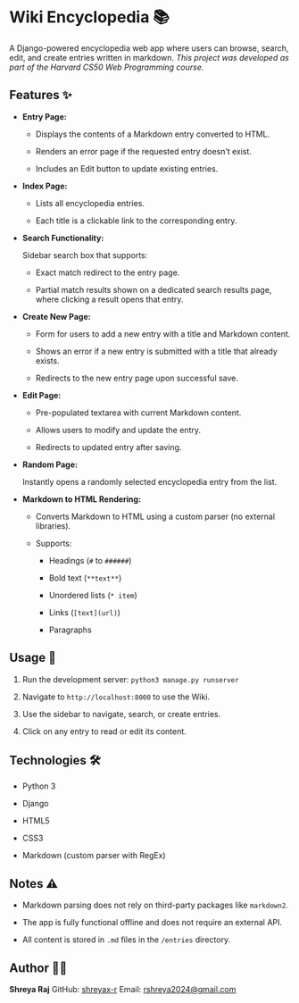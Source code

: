 # Wiki Encyclopedia 📚
 
A Django-powered encyclopedia web app where users can browse, search, edit, and create entries written in markdown. *This project was developed as part of the Harvard CS50 Web Programming course.*
  
## Features ✨
 
 
- **Entry Page:**
 
 
  - Displays the contents of a Markdown entry converted to HTML.
 
  - Renders an error page if the requested entry doesn’t exist.
 
  - Includes an Edit button to update existing entries.
 

 
 
- **Index Page:**
 
 
  - Lists all encyclopedia entries.
 
  - Each title is a clickable link to the corresponding entry.
 

 
 
 
- **Search Functionality:**
 
 
  Sidebar search box that supports: 
 
    - Exact match redirect to the entry page.
 
    - Partial match results shown on a dedicated search results page, where clicking a result opens that entry.
 

 
 
 
- **Create New Page:**
 
 
  - Form for users to add a new entry with a title and Markdown content.
 
  - Shows an error if a new entry is submitted with a title that already exists.
 
  - Redirects to the new entry page upon successful save.
 

 
 
 
- **Edit Page:**
 
 
  - Pre-populated textarea with current Markdown content.
 
  - Allows users to modify and update the entry.
 
  - Redirects to updated entry after saving.
 

 
 
 
- **Random Page:**
 
 
  Instantly opens a randomly selected encyclopedia entry from the list.
 

 
 
 
- **Markdown to HTML Rendering:**
 
 
  - Converts Markdown to HTML using a custom parser (no external libraries).
 
  - Supports: 
 
    - Headings (`#` to `######`)
 
    - Bold text (`**text**`)
 
    - Unordered lists (`* item`)
 
    - Links (`[text](url)`)
 
    - Paragraphs
 

 
 

 
 

  
## Usage 🚀
 
 
1.  Run the development server: `python3 manage.py runserver ` 
 
2.  Navigate to `http://localhost:8000` to use the Wiki.
 
3.  Use the sidebar to navigate, search, or create entries.
 
4.  Click on any entry to read or edit its content.
 
 

  
## Technologies 🛠️
 
 
- Python 3
 
- Django
 
- HTML5

- CSS3

- Markdown (custom parser with RegEx)
 

  
## Notes ⚠️
 
 
- Markdown parsing does not rely on third-party packages like `markdown2`.
 
- The app is fully functional offline and does not require an external API.
 
- All content is stored in `.md` files in the `/entries` directory.
 

  
## Author 👩‍💻
 
**Shreya Raj** 
GitHub: [shreyax-r](https://github.com/shreyax-r) 
Email: rshreya2024@gmail.com
